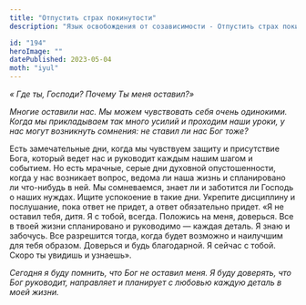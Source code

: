 ```yaml
---
title: "Отпустить страх покинутости"
description: "Язык освобождения от созависимости - Отпустить страх покинутости"

id: "194"
heroImage: ""
datePublished: 2023-05-04
moth: "iyul"
---
```


_«_ _Где ты, Господи? Почему Ты меня оставил?»_

_Многие оставили нас. Мы можем чувствовать себя очень одинокими. Когда мы
прикладываем так много усилий и_ _проходим наши уроки, у нас могут возникнуть
сомнения: не ставил ли нас Бог тоже?_

Есть замечательные дни, когда мы чувствуем защиту и присутствие Бога, который
ведет нас и руководит каждым нашим шагом и событием. Но есть мрачные, серые
дни духовной опустошенности, когда у нас возникает вопрос, ведома ли наша
жизнь и спланировано ли что-нибудь в ней. Мы сомневаемся, знает ли и заботится
ли Господь о наших нуждах. Ищите успокоение в такие дни. Укрепите дисциплину и
послушание, пока ответ не придет, а ответ обязательно придет. «Я не оставил
тебя, дитя. Я с тобой, всегда. Положись на меня, доверься. Все в твоей жизни
спланировано и руководимо — каждая деталь. Я знаю и забочусь. Все разрешится
тогда, когда будет возможно и наилучшим для тебя образом. Доверься и будь
благодарной. Я сейчас с тобой. Скоро ты увидишь и узнаешь».

_Сегодня_ _я_ _буду_ _помнить,_ _что_ _Бог_ _не_ _оставил_ _меня._ _Я_ _буду_
_доверять,_ _что_ _Бог_ _руководит,_ _направляет_ _и_ _планирует_ _с_
_любовью_ _каждую_ _деталь_ _в_ _моей_ _жизни._
